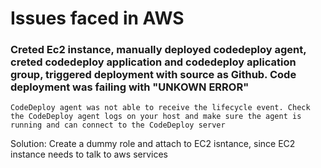 # Issues faced in AWS

### Creted Ec2 instance, manually deployed codedeploy agent, creted codedeploy application and codedeploy aplication group, triggered deployment with source as Github. Code deployment was failing with "UNKOWN ERROR"

```
CodeDeploy agent was not able to receive the lifecycle event. Check the CodeDeploy agent logs on your host and make sure the agent is running and can connect to the CodeDeploy server
```

Solution: Create a dummy role and attach to EC2 isntance, since EC2 instance needs to talk to aws services